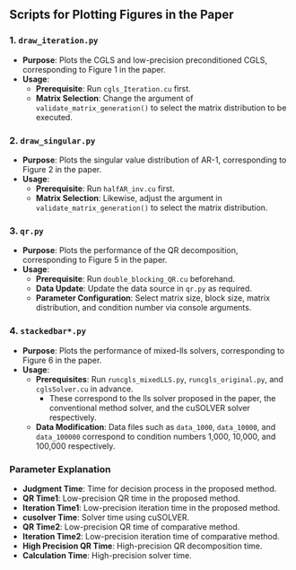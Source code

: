 ## Scripts for Plotting Figures in the Paper

### 1. `draw_iteration.py`
- **Purpose**: Plots the CGLS and low-precision preconditioned CGLS, corresponding to Figure 1 in the paper.
- **Usage**:  
  - **Prerequisite**: Run `cgls_Iteration.cu` first.
  - **Matrix Selection**: Change the argument of `validate_matrix_generation()` to select the matrix distribution to be executed.

### 2. `draw_singular.py`
- **Purpose**: Plots the singular value distribution of AR-1, corresponding to Figure 2 in the paper.
- **Usage**:  
  - **Prerequisite**: Run `halfAR_inv.cu` first.
  - **Matrix Selection**: Likewise, adjust the argument in `validate_matrix_generation()` to select the matrix distribution.

### 3. `qr.py`
- **Purpose**: Plots the performance of the QR decomposition, corresponding to Figure 5 in the paper.
- **Usage**:  
  - **Prerequisite**: Run `double_blocking_QR.cu` beforehand.
  - **Data Update**: Update the data source in `qr.py` as required.
  - **Parameter Configuration**: Select matrix size, block size, matrix distribution, and condition number via console arguments.

### 4. `stackedbar*.py`
- **Purpose**: Plots the performance of mixed-lls solvers, corresponding to Figure 6 in the paper.
- **Usage**:  
  - **Prerequisites**: Run `runcgls_mixedLLS.py`, `runcgls_original.py`, and `cglsSolver.cu` in advance.
    - These correspond to the lls solver proposed in the paper, the conventional method solver, and the cuSOLVER solver respectively.
  - **Data Modification**: Data files such as `data_1000`, `data_10000`, and `data_100000` correspond to condition numbers 1,000, 10,000, and 100,000 respectively.

### Parameter Explanation

- **Judgment Time**: Time for decision process in the proposed method.
- **QR Time1**: Low-precision QR time in the proposed method.
- **Iteration Time1**: Low-precision iteration time in the proposed method.
- **cusolver Time**: Solver time using cuSOLVER.
- **QR Time2**: Low-precision QR time of comparative method.
- **Iteration Time2**: Low-precision iteration time of comparative method.
- **High Precision QR Time**: High-precision QR decomposition time.
- **Calculation Time**: High-precision solver time.


